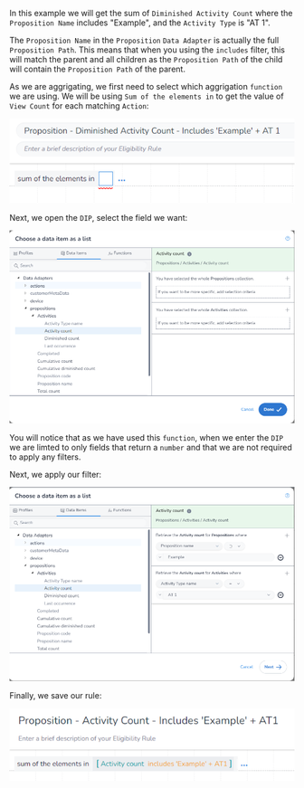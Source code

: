 In this example we will get the sum of `Diminished Activity Count` where the `Proposition Name` includes "Example", and the `Activity Type` is "AT 1".

The `Proposition Name` in the `Proposition` `Data Adapter` is actually the full `Proposition Path`. This means that when you using the `includes` filter, this will match the parent and all children as the `Proposition Path` of the child will contain the `Proposition Path` of the parent.

As we are aggrigating, we first need to select which aggrigation `function` we are using. We will be using `Sum of the elements in` to get the value of `View Count` for each matching `Action`:

![alt text](image_1.png)

Next, we open the `DIP`, select the field we want:

![alt text](image_2.png)

You will notice that as we have used this `function`, when we enter the `DIP` we are limted to only fields that return a `number` and that we are not required to apply any filters.

Next, we apply our filter:

![alt text](image_3.png)

Finally, we save our rule:

![alt text](image_4.png)